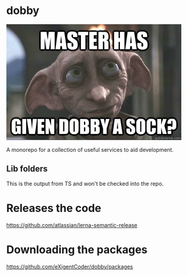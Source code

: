 # dobby

![](https://raw.githubusercontent.com/eXigentCoder/dobby/master/dobby-sock.jpg)

A monorepo for a collection of useful services to aid development.

## Lib folders
This is the output from TS and won't be checked into the repo.

# Releases the code

https://github.com/atlassian/lerna-semantic-release

# Downloading the packages

https://github.com/eXigentCoder/dobby/packages